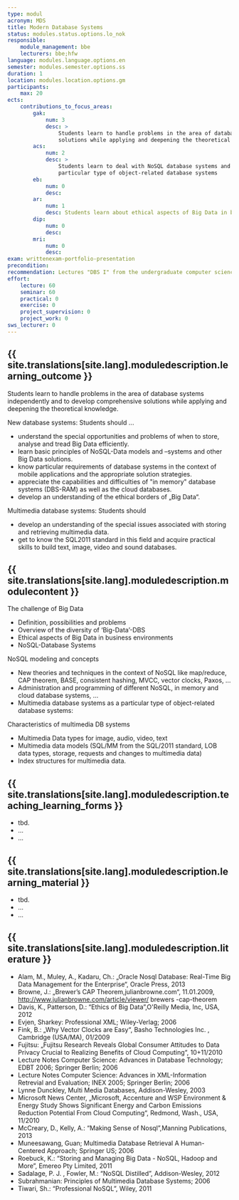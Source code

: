 ```yaml
---
type: modul
acronym: MDS
title: Modern Database Systems
status: modules.status.options.lo_nok
responsible: 
    module_management: bbe
    lecturers: bbe;hfw
language: modules.language.options.en
semester: modules.semester.options.ss
duration: 1
location: modules.location.options.gm
participants: 
    max: 20
ects: 
    contributions_to_focus_areas:
        gak: 
            num: 3
            desc: >
                Students learn to handle problems in the area of database systems independently and to develop comprehensive 
                solutions while applying and deepening the theoretical knowledge.
        acs: 
            num: 2
            desc: > 
                Students learn to deal with NoSQL database systems and multimedia database systems as a 
                particular type of object-related database systems 
        eb: 
            num: 0
            desc:
        ar: 
            num: 1
            desc: Students learn about ethical aspects of Big Data in business environments.
        dip: 
            num: 0
            desc:
        mri: 
            num: 0
            desc:
exam: writtenexam-portfolio-presentation
precondition: 
recommendation: Lectures "DBS I" from the undergraduate computer science courses or adequate skills
effort:
    lecture: 60
    seminar: 60
    practical: 0
    exercise: 0
    project_supervision: 0
    project_work: 0
sws_lecturer: 0  
---
```




## {{ site.translations[site.lang].moduledescription.learning_outcome }}
<!-- Learning Outcome -->

Students learn to handle problems in the area of database systems independently and to develop comprehensive 
solutions while applying and deepening the theoretical knowledge.

New database systems: Students should ...
* understand the special opportunities and problems of when to store, analyse and tread Big Data efficiently.  
* learn basic principles of NoSQL-Data models and –systems and other Big Data solutions.
* know particular requirements of database systems in the context of mobile applications and the appropriate solution strategies.
* appreciate the capabilities and difficulties of "in memory" database systems (DBS-RAM) as well as the cloud databases.
* develop an understanding of the ethical borders of „Big Data“.

Multimedia database systems: Students should
* develop an understanding of the special issues associated with storing and retrieving multimedia data.
* get to know the SQL2011 standard in this field and acquire practical skills to build text, image, video and sound databases.


  
## {{ site.translations[site.lang].moduledescription.modulecontent }}
<!-- Modulinhalt -->

The challenge of Big Data
* Definition, possibilities and problems
* Overview of the diversity of ‘Big-Data’-DBS
* Ethical aspects of Big Data in business environments
* NoSQL-Database Systems

NoSQL modeling and concepts
* New theories and techniques in the context of NoSQL like map/reduce, CAP theorem, BASE, consistent hashing, MVCC, vector clocks, Paxos, …  
* Administration and programming of different NoSQL, in memory and cloud database systems, …
* Multimedia database systems as a particular type of object-related database systems:

Characteristics of multimedia DB systems
* Multimedia Data types for image, audio, video, text
* Multimedia data models (SQL/MM from the SQL/2011 standard, LOB data types, storage, requests and changes to multimedia data)
* Index structures for multimedia data.


## {{ site.translations[site.lang].moduledescription.teaching_learning_forms }}
<!-- Lehr- und Lernformen -->

* tbd.
* ...
* ...



## {{ site.translations[site.lang].moduledescription.learning_material }}
<!-- Zur Verfügung gestelltes Lehrmaterial -->

* tbd.
* ...
* ...


## {{ site.translations[site.lang].moduledescription.literature }}
<!-- Weiterführende Literatur -->

* Alam, M.,  Muley, A., Kadaru, Ch.: „Oracle Nosql Database: Real-Time Big Data Management for the Enterprise“, Oracle
 Press, 2013
* Browne, J.: „Brewer’s CAP Theorem,julianbrowne.com“, 11.01.2009, http://www.julianbrowne.com/article/viewer/ brewers
-cap-theorem
* Davis, K., Patterson, D.: “Ethics of Big Data”,O'Reilly Media, Inc, USA, 2012
* Evjen, Sharkey: Professional XML; Wiley-Verlag; 2006
* Fink, B.: „Why Vector Clocks are Easy“, Basho Technologies Inc. , Cambridge (USA/MA), 01/2009
* Fujitsu: „Fujitsu Research Reveals Global Consumer Attitudes to Data Privacy Crucial to Realizing Benefits of Cloud
 Computing“, 10+11/2010
* Lecture Notes Computer Science: Advances in Database Technology; EDBT 2006; Springer Berlin; 2006
* Lecture Notes Computer Science: Advances in XML-Information Retrevial and Evaluation; INEX 2005; Springer Berlin; 2006
* Lynne Dunckley, Multi Media Databases, Addison-Wesley, 2003
* Microsoft News Center, „Microsoft, Accenture and WSP Environment & Energy Study Shows Significant Energy and Carbon Emissions Reduction Potential From Cloud Computing“, Redmond, Wash., USA, 11/2010
* McCreary, D., Kelly, A.: “Making Sense of Nosql”,Manning Publications, 2013
* Muneesawang, Guan; Multimedia Database Retrieval A Human-Centered Approach; Springer US; 2006
* Roebuck, K.: “Storing and Managing Big Data - NoSQL, Hadoop and More”, Emereo Pty Limited, 2011
* Sadalage, P. J. , Fowler, M.: “NoSQL Distilled”, Addison-Wesley, 2012
* Subrahmanian: Principles of Multimedia Database Systems; 2006
* Tiwari, Sh.: “Professional NoSQL”, Wiley, 2011